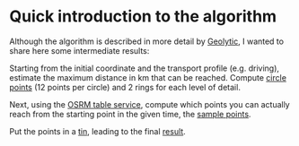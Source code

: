 # Quick introduction to the algorithm

Although the algorithm is described in more detail by [Geolytic](https://medium.com/geolytix/creating-isochrone-catchments-from-a-distance-matrix-15f39e436d09), 
I wanted to share here some intermediate results:

Starting from the initial coordinate and the transport profile (e.g. driving), estimate the maximum distance in km that can be reached.
Compute [circle points](https://github.com/erikvullings/howfar/blob/master/examples/circlePoints.geojson) (12 points per circle) and 2 rings for each level of detail.

Next, using the [OSRM table service](http://project-osrm.org/docs/v5.22.0/api/#table-service), compute which points you can actually reach
from the starting point in the given time, the [sample points](https://github.com/erikvullings/howfar/blob/master/examples/samplePoints.geojson).

Put the points in a [tin](https://github.com/erikvullings/howfar/blob/master/examples/tin.geojson), leading to the final
[result](https://github.com/erikvullings/howfar/blob/master/examples/driving.geojson).

